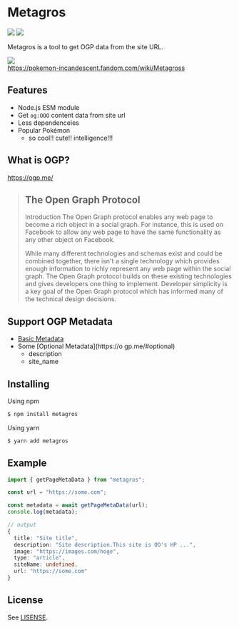 # Metagros
![](https://github.com/igsr5/metagros/workflows/CI/badge.svg)
![](https://img.shields.io/badge/license-MIT-green)

Metagros is a tool to get OGP data from the site URL.


![](https://static.wikia.nocookie.net/pokemon-radiance/images/0/01/059_Metagross.png/revision/latest/scale-to-width-down/308?cb=20200304023123)  
https://pokemon-incandescent.fandom.com/wiki/Metagross

## Features
- Node.js ESM module
- Get `og:OOO` content data from site url
- Less dependenceies
- Popular Pokémon
  - so cool!! cute!! intelligence!!!

## What is OGP?
https://ogp.me/

> ## The Open Graph Protocol
> Introduction
> The Open Graph protocol enables any web page to become a rich object in a social graph. For instance, this is used on Facebook to allow any web page to have the same functionality as any other object on Facebook.
> 
> While many different technologies and schemas exist and could be combined together, there isn't a single technology which provides enough information to richly represent any web page within the social graph. The Open Graph protocol builds on these existing technologies and gives developers one thing to implement. Developer simplicity is a key goal of the Open Graph protocol which has informed many of the technical design decisions.

## Support OGP Metadata
- [Basic Metadata](https://ogp.me/#metadata)
- Some [Optional Metadata](https://o
gp.me/#optional)
  - description
  - site_name



## Installing
Using npm
```sh
$ npm install metagros
```
Using yarn
```sh
$ yarn add metagros
```

## Example


```ts
import { getPageMetaData } from "metagros";

const url = "https://some.com";

const metadata = await getPageMetaData(url);
console.log(metadata);

// output
{
  title: "Site title",
  description: "Site description.This site is OO's HP ...",
  image: "https://images.com/hoge",
  type: "article",
  siteName: undefined,
  url: "https://some.com"
}
```



## License
See [LISENSE](https://github.com/igsr5/metagros/blob/master/LICENSE).
